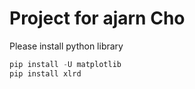 # Project for ajarn Cho

Please install python library
```python
pip install -U matplotlib
pip install xlrd
```